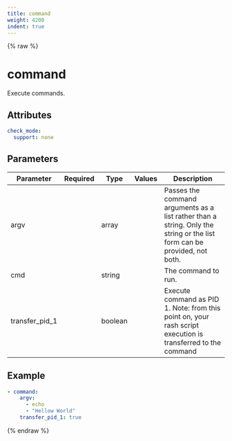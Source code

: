 ```yaml
---
title: command
weight: 4200
indent: true
---
```


{% raw %}
# command

Execute commands.

## Attributes

```yaml
check_mode:
  support: none
```

## Parameters

| Parameter      | Required | Type    | Values | Description                                                                                                              |
|----------------|----------|---------|--------|--------------------------------------------------------------------------------------------------------------------------|
| argv           |          | array   |        | Passes the command arguments as a list rather than a string. Only the string or the list form can be provided, not both. |
| cmd            |          | string  |        | The command to run.                                                                                                      |
| transfer_pid_1 |          | boolean |        | Execute command as PID 1. Note: from this point on, your rash script execution is transferred to the command             |

## Example

```yaml
- command:
    argv:
      - echo
      - "Hellow World"
    transfer_pid_1: true
```

{% endraw %}